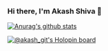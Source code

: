 ### Hi there, I'm Akash Shiva 👋

[![Anurag's github stats](https://github-readme-stats.vercel.app/api?username=akaProgramer)](https://github.com/anuraghazra/github-readme-stats)

<!--
**akaProgramer/akaProgramer** is a ✨ _special_ ✨ repository because its `README.md` (this file) appears on your GitHub profile.

Here are some ideas to get you started:

- 🔭 I’m currently working on ...
- 🌱 I’m currently learning ...
- 👯 I’m looking to collaborate on ...
- 🤔 I’m looking for help with ...
- 💬 Ask me about ...
- 📫 How to reach me: ...
- 😄 Pronouns: ...
- ⚡ Fun fact: ...
-->

[![@akash_git's Holopin board](https://holopin.me/akash_git)](https://holopin.io/@akash_git)

